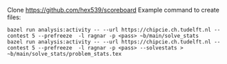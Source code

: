 Clone https://github.com/hex539/scoreboard
Example command to create files:
```
bazel run analysis:activity -- --url https://chipcie.ch.tudelft.nl --contest 5 --prefreeze  -l ragnar -p <pass> ~b/main/solve_stats 
bazel run analysis:activity -- --url https://chipcie.ch.tudelft.nl --contest 5 --prefreeze  -l ragnar -p <pass> --solvestats > ~b/main/solve_stats/problem_stats.tex

```
